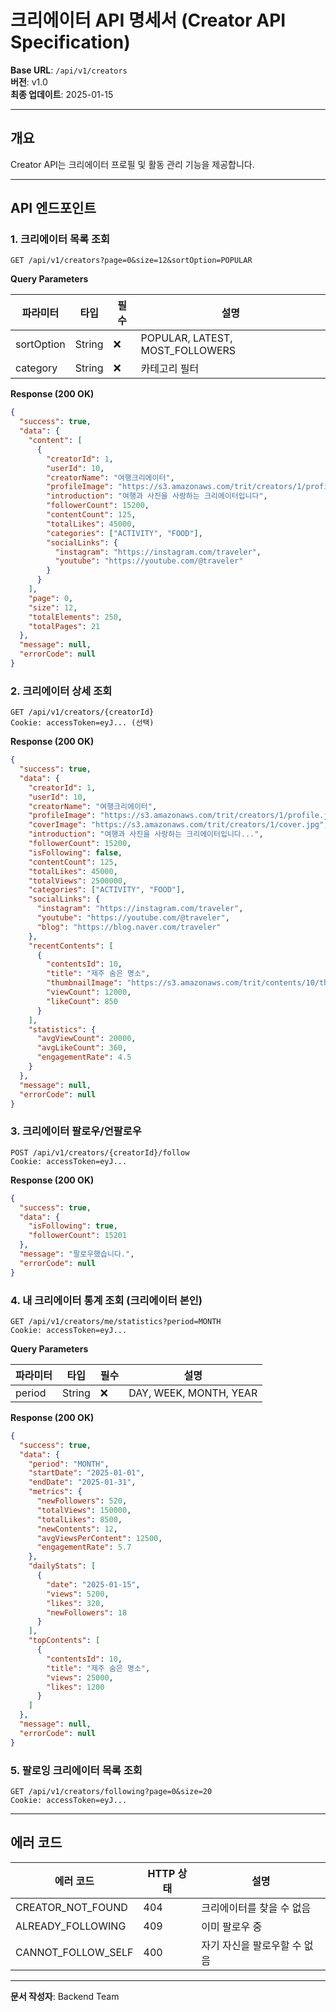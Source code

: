 # 크리에이터 API 명세서 (Creator API Specification)

**Base URL**: `/api/v1/creators`  
**버전**: v1.0  
**최종 업데이트**: 2025-01-15

---

## 개요

Creator API는 크리에이터 프로필 및 활동 관리 기능을 제공합니다.

---

## API 엔드포인트

### 1. 크리에이터 목록 조회

```http
GET /api/v1/creators?page=0&size=12&sortOption=POPULAR
```

**Query Parameters**

| 파라미터 | 타입 | 필수 | 설명 |
|---------|------|------|------|
| sortOption | String | ❌ | POPULAR, LATEST, MOST_FOLLOWERS |
| category | String | ❌ | 카테고리 필터 |

**Response (200 OK)**

```json
{
  "success": true,
  "data": {
    "content": [
      {
        "creatorId": 1,
        "userId": 10,
        "creatorName": "여행크리에이터",
        "profileImage": "https://s3.amazonaws.com/trit/creators/1/profile.jpg",
        "introduction": "여행과 사진을 사랑하는 크리에이터입니다",
        "followerCount": 15200,
        "contentCount": 125,
        "totalLikes": 45000,
        "categories": ["ACTIVITY", "FOOD"],
        "socialLinks": {
          "instagram": "https://instagram.com/traveler",
          "youtube": "https://youtube.com/@traveler"
        }
      }
    ],
    "page": 0,
    "size": 12,
    "totalElements": 250,
    "totalPages": 21
  },
  "message": null,
  "errorCode": null
}
```

### 2. 크리에이터 상세 조회

```http
GET /api/v1/creators/{creatorId}
Cookie: accessToken=eyJ... (선택)
```

**Response (200 OK)**

```json
{
  "success": true,
  "data": {
    "creatorId": 1,
    "userId": 10,
    "creatorName": "여행크리에이터",
    "profileImage": "https://s3.amazonaws.com/trit/creators/1/profile.jpg",
    "coverImage": "https://s3.amazonaws.com/trit/creators/1/cover.jpg",
    "introduction": "여행과 사진을 사랑하는 크리에이터입니다...",
    "followerCount": 15200,
    "isFollowing": false,
    "contentCount": 125,
    "totalLikes": 45000,
    "totalViews": 2500000,
    "categories": ["ACTIVITY", "FOOD"],
    "socialLinks": {
      "instagram": "https://instagram.com/traveler",
      "youtube": "https://youtube.com/@traveler",
      "blog": "https://blog.naver.com/traveler"
    },
    "recentContents": [
      {
        "contentsId": 10,
        "title": "제주 숨은 명소",
        "thumbnailImage": "https://s3.amazonaws.com/trit/contents/10/thumb.jpg",
        "viewCount": 12000,
        "likeCount": 850
      }
    ],
    "statistics": {
      "avgViewCount": 20000,
      "avgLikeCount": 360,
      "engagementRate": 4.5
    }
  },
  "message": null,
  "errorCode": null
}
```

### 3. 크리에이터 팔로우/언팔로우

```http
POST /api/v1/creators/{creatorId}/follow
Cookie: accessToken=eyJ...
```

**Response (200 OK)**

```json
{
  "success": true,
  "data": {
    "isFollowing": true,
    "followerCount": 15201
  },
  "message": "팔로우했습니다.",
  "errorCode": null
}
```

### 4. 내 크리에이터 통계 조회 (크리에이터 본인)

```http
GET /api/v1/creators/me/statistics?period=MONTH
Cookie: accessToken=eyJ...
```

**Query Parameters**

| 파라미터 | 타입 | 필수 | 설명 |
|---------|------|------|------|
| period | String | ❌ | DAY, WEEK, MONTH, YEAR |

**Response (200 OK)**

```json
{
  "success": true,
  "data": {
    "period": "MONTH",
    "startDate": "2025-01-01",
    "endDate": "2025-01-31",
    "metrics": {
      "newFollowers": 520,
      "totalViews": 150000,
      "totalLikes": 8500,
      "newContents": 12,
      "avgViewsPerContent": 12500,
      "engagementRate": 5.7
    },
    "dailyStats": [
      {
        "date": "2025-01-15",
        "views": 5200,
        "likes": 320,
        "newFollowers": 18
      }
    ],
    "topContents": [
      {
        "contentsId": 10,
        "title": "제주 숨은 명소",
        "views": 25000,
        "likes": 1200
      }
    ]
  },
  "message": null,
  "errorCode": null
}
```

### 5. 팔로잉 크리에이터 목록 조회

```http
GET /api/v1/creators/following?page=0&size=20
Cookie: accessToken=eyJ...
```

---

## 에러 코드

| 에러 코드 | HTTP 상태 | 설명 |
|----------|----------|------|
| CREATOR_NOT_FOUND | 404 | 크리에이터를 찾을 수 없음 |
| ALREADY_FOLLOWING | 409 | 이미 팔로우 중 |
| CANNOT_FOLLOW_SELF | 400 | 자기 자신을 팔로우할 수 없음 |

---

**문서 작성자**: Backend Team
